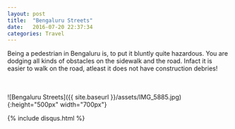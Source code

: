 ```yaml
---
layout: post
title:  "Bengaluru Streets"
date:   2016-07-20 22:37:34
categories: Travel
---
```

Being a pedestrian in Bengaluru is, to put it bluntly quite hazardous. You are dodging all kinds of obstacles on the sidewalk
and the road. Infact it is easier to walk on the road, atleast it does not have construction debries!

<br><br>
![Bengaluru Streets]({{ site.baseurl }}/assets/IMG_5885.jpg){:height="500px" width="700px"}

{% include disqus.html %}